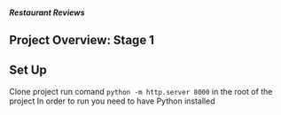 #### _Restaurant Reviews_

## Project Overview: Stage 1

## Set Up
Clone project 
run comand `python -m http.server 8000` in the root of the project 
In order to run you need to have Python installed 


